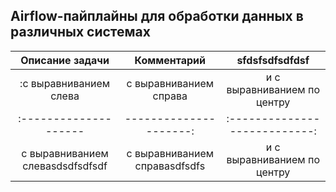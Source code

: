 ## Airflow-пайплайны для обработки данных в различных системах

| Описание задачи 			| Комментарий  | sfdsfsdfsdfdsf |
| :--------------------: | :---------------------: 		|:---------------------------:| 
| :с выравниванием слева | с выравниванием справа 	| и с выравниванием по центру |
| :-------------------- | ---------------------: 		|:---------------------------:| 
| с выравниванием слеваsdsdfsdfsdf | с выравниванием справаsdfsdfs 	| и с выравниванием по центру |
